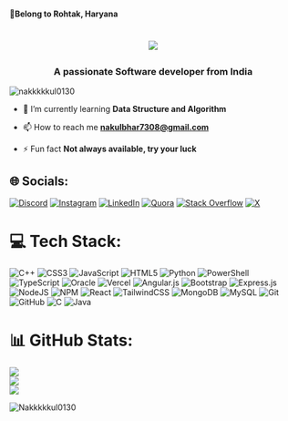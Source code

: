 <h4> 🏡Belong to Rohtak, Haryana</h4>
<h1 align="center">
  <p align="center">
   <a href="https://git.io/typing-svg" target="_blank">
     <img src="https://readme-typing-svg.herokuapp.com?size=30&color=000000&lines=;My+self+Nakul+Bhar;Welcome+to+my+GitHub;I'm+a+competitive+programmer&font=bold;">
  </a>
</p>
<h3 align="center">A passionate Software developer from India</h3>

<p align="left"> <img src="https://komarev.com/ghpvc/?username=nakkkkkul0130&label=Profile%20views&color=0e75b6&style=flat" alt="nakkkkkul0130" /> </p>

- 🌱 I’m currently learning **Data Structure and Algorithm**

- 📫 How to reach me **nakulbhar7308@gmail.com**

- ⚡ Fun fact **Not always available, try your luck**


## 🌐 Socials:
[![Discord](https://img.shields.io/badge/Discord-%237289DA.svg?logo=discord&logoColor=white)](https://discord.gg/https://discord.gg/WP4keGMBDt) [![Instagram](https://img.shields.io/badge/Instagram-%23E4405F.svg?logo=Instagram&logoColor=white)](https://instagram.com/nakul_bhar0130) [![LinkedIn](https://img.shields.io/badge/LinkedIn-%230077B5.svg?logo=linkedin&logoColor=white)](https://linkedin.com/in/nakul-bhar0130) [![Quora](https://img.shields.io/badge/Quora-%23B92B27.svg?logo=Quora&logoColor=white)](https://quora.com/profile/nakul-248) [![Stack Overflow](https://img.shields.io/badge/-Stackoverflow-FE7A16?logo=stack-overflow&logoColor=white)](https://stackoverflow.com/users/20837126) [![X](https://img.shields.io/badge/X-black.svg?logo=X&logoColor=white)](https://x.com/Nakulbhar001) 

# 💻 Tech Stack:
![C++](https://img.shields.io/badge/c++-%2300599C.svg?style=for-the-badge&logo=c%2B%2B&logoColor=white) ![CSS3](https://img.shields.io/badge/css3-%231572B6.svg?style=for-the-badge&logo=css3&logoColor=white) ![JavaScript](https://img.shields.io/badge/javascript-%23323330.svg?style=for-the-badge&logo=javascript&logoColor=%23F7DF1E) ![HTML5](https://img.shields.io/badge/html5-%23E34F26.svg?style=for-the-badge&logo=html5&logoColor=white) ![Python](https://img.shields.io/badge/python-3670A0?style=for-the-badge&logo=python&logoColor=ffdd54) ![PowerShell](https://img.shields.io/badge/PowerShell-%235391FE.svg?style=for-the-badge&logo=powershell&logoColor=white) ![TypeScript](https://img.shields.io/badge/typescript-%23007ACC.svg?style=for-the-badge&logo=typescript&logoColor=white) ![Oracle](https://img.shields.io/badge/Oracle-F80000?style=for-the-badge&logo=oracle&logoColor=white) ![Vercel](https://img.shields.io/badge/vercel-%23000000.svg?style=for-the-badge&logo=vercel&logoColor=white) ![Angular.js](https://img.shields.io/badge/angular.js-%23E23237.svg?style=for-the-badge&logo=angularjs&logoColor=white) ![Bootstrap](https://img.shields.io/badge/bootstrap-%238511FA.svg?style=for-the-badge&logo=bootstrap&logoColor=white) ![Express.js](https://img.shields.io/badge/express.js-%23404d59.svg?style=for-the-badge&logo=express&logoColor=%2361DAFB) ![NodeJS](https://img.shields.io/badge/node.js-6DA55F?style=for-the-badge&logo=node.js&logoColor=white) ![NPM](https://img.shields.io/badge/NPM-%23CB3837.svg?style=for-the-badge&logo=npm&logoColor=white) ![React](https://img.shields.io/badge/react-%2320232a.svg?style=for-the-badge&logo=react&logoColor=%2361DAFB) ![TailwindCSS](https://img.shields.io/badge/tailwindcss-%2338B2AC.svg?style=for-the-badge&logo=tailwind-css&logoColor=white) ![MongoDB](https://img.shields.io/badge/MongoDB-%234ea94b.svg?style=for-the-badge&logo=mongodb&logoColor=white) ![MySQL](https://img.shields.io/badge/mysql-4479A1.svg?style=for-the-badge&logo=mysql&logoColor=white) ![Git](https://img.shields.io/badge/git-%23F05033.svg?style=for-the-badge&logo=git&logoColor=white) ![GitHub](https://img.shields.io/badge/github-%23121011.svg?style=for-the-badge&logo=github&logoColor=white) ![C](https://img.shields.io/badge/c-%2300599C.svg?style=for-the-badge&logo=c&logoColor=white) ![Java](https://img.shields.io/badge/java-%23ED8B00.svg?style=for-the-badge&logo=openjdk&logoColor=white)
# 📊 GitHub Stats:
![](https://github-readme-stats.vercel.app/api?username=Nakkkkkul0130&theme=dark&hide_border=false&include_all_commits=false&count_private=false)<br/>
![](https://github-readme-streak-stats.herokuapp.com/?user=Nakkkkkul0130&theme=dark&hide_border=false)<br/>
![](https://github-readme-stats.vercel.app/api/top-langs/?username=Nakkkkkul0130&theme=dark&hide_border=false&include_all_commits=false&count_private=false&layout=compact)


<p><img align="center" src="https://github-readme-streak-stats.herokuapp.com/?user=Nakkkkkul0130&" alt="Nakkkkkul0130" /></p>
